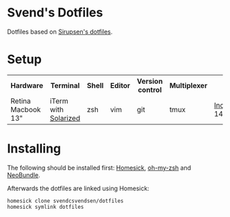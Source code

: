 # Svend's Dotfiles

Dotfiles based on [Sirupsen's dotfiles](https://github.com/Sirupsen/dotfiles).

# Setup

<table>
  <tr>
    <th>Hardware</th>
    <th>Terminal</th>
    <th>Shell</th>
    <th>Editor</th>
    <th>Version control</th>
    <th>Multiplexer</th>
    <th>Font</th>
  </tr>
  <tr>
    <td>Retina Macbook 13"</td>
    <td>iTerm with <a href="http://ethanschoonover.com/solarized">Solarized</a></td>
    <td>zsh</td>
    <td>vim</td>
    <td>git</td>
    <td>tmux</td>
    <td><a href="http://www.levien.com/type/myfonts/inconsolata.html">Inconsolata</a> 14pt</td>
  </tr>
</table>

# Installing

The following should be installed first: [Homesick](https://github.com/technicalpickles/homesick), [oh-my-zsh](https://github.com/robbyrussell/oh-my-zsh) and [NeoBundle](https://github.com/Shougo/neobundle.vim).

Afterwards the dotfiles are linked using Homesick:

    homesick clone svendcsvendsen/dotfiles
    homesick symlink dotfiles

